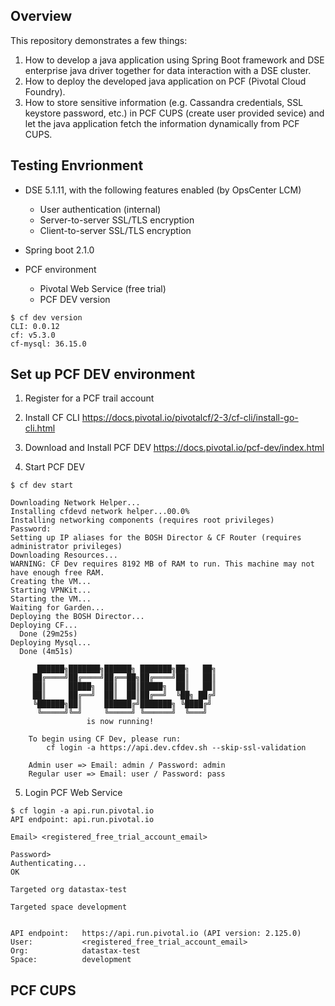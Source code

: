 ## Overview

This repository demonstrates a few things:
1. How to develop a java application using Spring Boot framework and DSE enterprise java driver together for data interaction with a DSE cluster.
2. How to deploy the developed java application on PCF (Pivotal Cloud Foundry).
3. How to store sensitive information (e.g. Cassandra credentials, SSL keystore password, etc.) in PCF CUPS (create user provided sevice) and let the java application fetch the information dynamically from PCF CUPS.

## Testing Envrionment

* DSE 5.1.11, with the following features enabled (by OpsCenter LCM)
  * User authentication (internal)
  * Server-to-server SSL/TLS encryption
  * Client-to-server SSL/TLS encryption

* Spring boot 2.1.0

* PCF environment 
  * Pivotal Web Service (free trial)
  * PCF DEV version
```
$ cf dev version
CLI: 0.0.12
cf: v5.3.0
cf-mysql: 36.15.0
```

## Set up PCF DEV environment

1) Register for a PCF trail account

2) Install CF CLI
https://docs.pivotal.io/pivotalcf/2-3/cf-cli/install-go-cli.html
    
3) Download and Install PCF DEV
https://docs.pivotal.io/pcf-dev/index.html

4) Start PCF DEV
```
$ cf dev start

Downloading Network Helper...
Installing cfdevd network helper...00.0%
Installing networking components (requires root privileges)
Password:
Setting up IP aliases for the BOSH Director & CF Router (requires administrator privileges)
Downloading Resources...
WARNING: CF Dev requires 8192 MB of RAM to run. This machine may not have enough free RAM.
Creating the VM...
Starting VPNKit...
Starting the VM...
Waiting for Garden...
Deploying the BOSH Director...
Deploying CF...
  Done (29m25s)
Deploying Mysql...
  Done (4m51s)

 	  ██████╗███████╗██████╗ ███████╗██╗   ██╗
 	 ██╔════╝██╔════╝██╔══██╗██╔════╝██║   ██║
 	 ██║     █████╗  ██║  ██║█████╗  ██║   ██║
 	 ██║     ██╔══╝  ██║  ██║██╔══╝  ╚██╗ ██╔╝
 	 ╚██████╗██║     ██████╔╝███████╗ ╚████╔╝
 	  ╚═════╝╚═╝     ╚═════╝ ╚══════╝  ╚═══╝
 	             is now running!

 	To begin using CF Dev, please run:
 	    cf login -a https://api.dev.cfdev.sh --skip-ssl-validation

 	Admin user => Email: admin / Password: admin
 	Regular user => Email: user / Password: pass
```

5) Login PCF Web Service
```
$ cf login -a api.run.pivotal.io
API endpoint: api.run.pivotal.io

Email> <registered_free_trial_account_email>

Password>
Authenticating...
OK

Targeted org datastax-test

Targeted space development


API endpoint:   https://api.run.pivotal.io (API version: 2.125.0)
User:           <registered_free_trial_account_email>
Org:            datastax-test
Space:          development
```

## PCF CUPS

